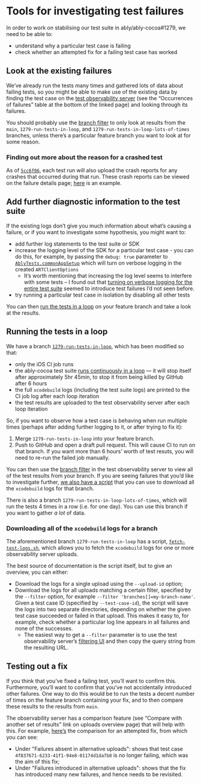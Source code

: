 # Tools for investigating test failures

In order to work on stabilising our test suite in ably/ably-cocoa#1279, we need to be able to:

- understand why a particular test case is failing
- check whether an attempted fix for a failing test case has worked

## Look at the existing failures

We’ve already run the tests many times and gathered lots of data about failing tests, so you might be able to make use of the existing data by finding the test case on the [test observability server](https://test-observability.herokuapp.com/repos/ably/ably-cocoa/uploads/) (see the “Occurrences of failures” table at the bottom of the linked page) and looking through its failures.

You should probably use the [branch filter](https://test-observability.herokuapp.com/repos/ably/ably-cocoa/uploads/filter) to only look at results from the `main`, `1279-run-tests-in-loop`, and `1279-run-tests-in-loop-lots-of-times` branches, unless there’s a particular feature branch you want to look at for some reason.

### Finding out more about the reason for a crashed test

As of [`5cc6f06`](https://github.com/ably/ably-cocoa/commit/5cc6f067f567ad77fafbdfd6f8999e1dd05f8c7a), each test run will also upload the crash reports for any crashes that occurred during that run. These crash reports can be viewed on the failure details page; [here](https://test-observability.herokuapp.com/repos/ably/ably-cocoa/failures/c3a3db1c-6c7c-4e46-b8ab-a344a0b70ee0) is an example.

## Add further diagnostic information to the test suite

If the existing logs don’t give you much information about what’s causing a failure, or if you want to investigate some hypothesis, you might want to:

- add further log statements to the test suite or SDK
- increase the logging level of the SDK for a particular test case - you can do this, for example, by passing the `debug: true` parameter to [`AblyTests.commonAppSetup`](../Spec/Test%20Utilities/TestUtilities.swift#L176) which will turn on verbose logging in the created `ARTClientOptions`
    - It’s worth mentioning that increasing the log level seems to interfere with some tests – I found out that [turning on verbose logging for the entire test suite](https://test-observability.herokuapp.com/repos/ably/ably-cocoa/uploads?branches%5B%5D=1279-run-in-loop-with-extra-logging&createdBefore=&createdAfter=&failureMessage=) seemed to introduce test failures I’d not seen before.
- try running a particular test case in isolation by disabling all other tests

You can then [run the tests in a loop](#running-the-tests-in-a-loop) on your feature branch and take a look at the results.

## Running the tests in a loop

We have a branch [`1279-run-tests-in-loop`](https://github.com/ably/ably-cocoa/tree/1279-run-tests-in-loop), which has been modified so that:

- only the iOS CI job runs
- the ably-cocoa test suite [runs continuously in a loop](https://github.com/ably/ably-cocoa/blob/1279-run-tests-in-loop/Scripts/continuously-run-tests-and-upload-results.sh) — it will stop itself after approximately 5hr 45min, to stop it from being killed by GitHub after 6 hours
- the full `xcodebuild` logs (including the test suite logs) are printed to the CI job log after each loop iteration
- the test results are uploaded to the test observability server after each loop iteration

So, if you want to observe how a test case is behaving when run multiple times (perhaps after adding further logging to it, or after trying to fix it):

1. Merge `1279-run-tests-in-loop` into your feature branch.
2. Push to GitHub and open a draft pull request. This will cause CI to run on that branch. If you want more than 6 hours’ worth of test resuts, you will need to re-run the failed job manually.

You can then use the [branch filter](https://test-observability.herokuapp.com/repos/ably/ably-cocoa/uploads/filter) in the test observability server to view all of the test results from your branch. If you are seeing failures that you’d like to investigate further, [we also have a script](#downloading-all-of-the-xcodebuild-logs-for-a-branch) that you can use to download all the `xcodebuild` logs for that branch.

There is also a branch `1279-run-tests-in-loop-lots-of-times`, which will run the tests 4 times in a row (i.e. for one day). You can use this branch if you want to gather _a lot_ of data.

### Downloading all of the `xcodebuild` logs for a branch

The aforementioned branch `1279-run-tests-in-loop` has a script, [`fetch-test-logs.sh`](https://github.com/ably/ably-cocoa/blob/1279-run-tests-in-loop/Scripts/fetch-test-logs.sh), which allows you to fetch the `xcodebuild` logs for one or more observability server uploads.

The best source of documentation is the script itself, but to give an overview, you can either:

- Download the logs for a single upload using the `--upload-id` option;
- Download the logs for all uploads matching a certain filter, specified by the `--filter` option, for example `--filter 'branches[]=my-branch-name'`. Given a test case ID (specified by `--test-case-id`), the script will save the logs into two separate directories, depending on whether the given test case succeeded or failed in that upload. This makes it easy to, for example, check whether a particular log line appears in all failures and none of the successes.
    - The easiest way to get a `--filter` parameter is to use the test observability server’s [filtering UI](https://test-observability.herokuapp.com/repos/ably/ably-cocoa/uploads/filter) and then copy the query string from the resulting URL.

## Testing out a fix

If you think that you’ve fixed a failing test, you’ll want to confirm this. Furthermore, you’ll want to confirm that you’ve not accidentally introduced other failures. One way to do this would be to run the tests a decent number of times on the feature branch containing your fix, and to then compare these results to the results from `main`.

The observability server has a comparison feature (see “Compare with another set of results” link on uploads overview page) that will help with this. For example, [here’s](https://test-observability.herokuapp.com/repos/ably/ably-cocoa/uploads/compare?base-branches%5B%5D=1279-run-tests-in-loop&base-branches%5B%5D=1279-run-tests-in-loop-lots-of-times&base-branches%5B%5D=main&alternative-branches%5B%5D=1322-fix-test-case-4f837671-6233-41f1-94e8-01174d1da7b8&alternative-createdBefore=&alternative-createdAfter=&alternative-failureMessage=) the comparison for an attempted fix, from which you can see:

- Under "Failures absent in alternative uploads": shows that test case `4f837671-6233-41f1-94e8-01174d1da7b8` is no longer failing, which was the aim of this fix;
- Under "Failures introduced in alternative uploads": shows that the fix has introduced many new failures, and hence needs to be revisited.
